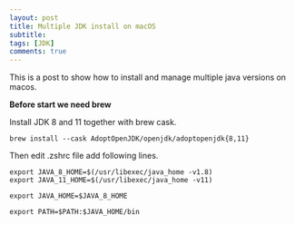 ```yaml
---
layout: post
title: Multiple JDK install on macOS
subtitle: 
tags: [JDK]
comments: true
---
```


This is a post to show how to install and manage multiple java versions on macos.

**Before start we need brew**

Install JDK 8 and 11 together with brew cask.

```
brew install --cask AdoptOpenJDK/openjdk/adoptopenjdk{8,11}
```

Then edit .zshrc file add following lines.

```
export JAVA_8_HOME=$(/usr/libexec/java_home -v1.8)
export JAVA_11_HOME=$(/usr/libexec/java_home -v11)

export JAVA_HOME=$JAVA_8_HOME

export PATH=$PATH:$JAVA_HOME/bin
```